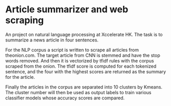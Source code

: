 ﻿# Article summarizer and web scraping

An project on natural language processing at Xccelerate HK. The task is to summarize a news article in four sentences.

For the NLP corpus a script is written to scrape all articles from theonion.com. The target article from CNN is stemmed and have the stop words removed. And then it is vectorized by tfidf rules with the corpus scraped from the onion. The tfidf score is computed for each tokenized sentence, and the four with the highest scores are returned as the summary for the article.

Finally the articles in the corpus are separated into 10 clusters by Kmeans. The cluster number will then be used as output labels to train various classifier models whose accuracy scores are compared.
